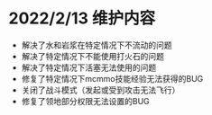 # 2022/2/13 维护内容

* 解决了水和岩浆在特定情况下不流动的问题
* 解决了特定情况下不能使用打火石的问题
* 解决了特定情况下活塞无法使用的问题
* 修复了特定情况下mcmmo技能经验无法获得的BUG
* 关闭了战斗模式（发起或受到攻击无法飞行）
* 修复了领地部分权限无法设置的BUG
